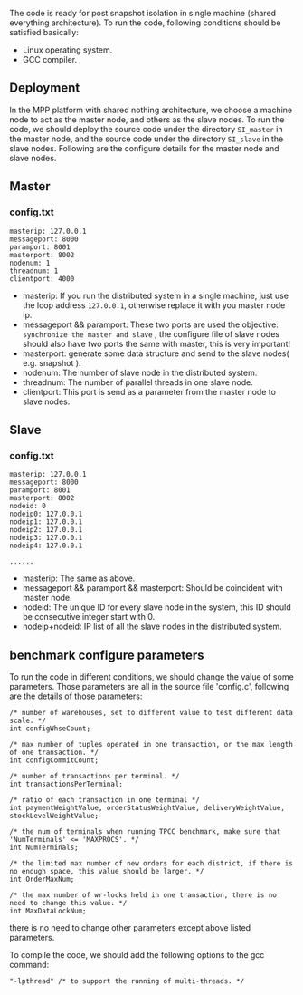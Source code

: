 The code is ready for post snapshot isolation in single machine (shared everything architecture).
To run the code, following conditions should be satisfied basically:
+ Linux operating system.
+ GCC compiler.

## Deployment

In the MPP platform with shared nothing architecture, we choose a machine node to act as the master node, and others as the slave nodes. To run the code, we should deploy the source code under the directory `SI_master` in the master node, and the source code under the directory `SI_slave` in the slave nodes. Following are the configure details for the master node and slave nodes.

## Master

### config.txt

```
masterip: 127.0.0.1
messageport: 8000
paramport: 8001
masterport: 8002
nodenum: 1
threadnum: 1
clientport: 4000
```

+ masterip: If you run the distributed system in a single machine, just use the loop address `127.0.0.1`, otherwise replace it with you master node ip.
+ messageport && paramport: These two ports are used the objective:  `synchronize the master and slave` , the configure file of slave nodes should also have two ports the same with master, this is very important! 
+ masterport: generate some data structure and send to the slave nodes( e.g. snapshot ).
+ nodenum: The number of slave node in the distributed system.
+ threadnum: The number of parallel threads in one slave node.
+ clientport: This port is send as a parameter from the master node to slave nodes.

## Slave

### config.txt

```
masterip: 127.0.0.1
messageport: 8000
paramport: 8001
masterport: 8002
nodeid: 0
nodeip0: 127.0.0.1
nodeip1: 127.0.0.1
nodeip2: 127.0.0.1
nodeip3: 127.0.0.1
nodeip4: 127.0.0.1

......

```

+ masterip: The same as above.
+ messageport && paramport && masterport: Should be coincident with master node.
+ nodeid: The unique ID for every slave node in the system, this ID should be consecutive integer start with 0.
+ nodeip+nodeid: IP list of all the slave nodes in the distributed system.

## benchmark configure parameters

To run the code in different conditions, we should change the value of some parameters. Those parameters are all in the source file 'config.c', following are the details of those parameters:

```
/* number of warehouses, set to different value to test different data scale. */
int configWhseCount; 

/* max number of tuples operated in one transaction, or the max length of one transaction. */
int configCommitCount; 

/* number of transactions per terminal. */
int transactionsPerTerminal; 

/* ratio of each transaction in one terminal */
int paymentWeightValue, orderStatusWeightValue, deliveryWeightValue, stockLevelWeightValue; 

/* the num of terminals when running TPCC benchmark, make sure that 'NumTerminals' <= 'MAXPROCS'. */
int NumTerminals; 

/* the limited max number of new orders for each district, if there is no enough space, this value should be larger. */
int OrderMaxNum; 

/* the max number of wr-locks held in one transaction, there is no need to change this value. */
int MaxDataLockNum; 
```

there is no need to change other parameters except above listed parameters.

To compile the code, we should add the following options to the gcc command:

```
"-lpthread" /* to support the running of multi-threads. */